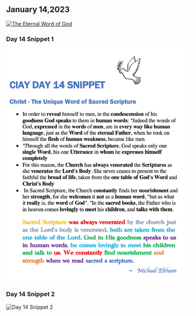 ## January 14,2023

[![The Eternal Word of God](https://raw.githubusercontent.com/linusjf/CIAY/main/January/jpgs/Day014.jpg)](https://youtu.be/RupRbJjkP6c "The Eternal Word of God")

### Day 14 Snippet 1

![Day 14 Snippet 1](https://raw.githubusercontent.com/linusjf/CIAY/refs/heads/main/January/jpgs/Day14Snippet1.jpg)

### Day 14 Snippet 2

![Day 14 Snippet 2](https://raw.githubusercontent.com/linusjf/CIAY/refs/heads/main/January/jpgs/Day14Snippet2.jpg)
